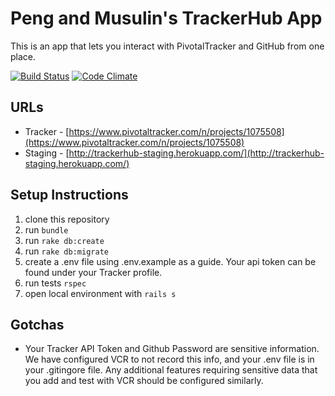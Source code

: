 Peng and Musulin's TrackerHub App
=================================

This is an app that lets you interact with PivotalTracker and GitHub from one place.

[![Build Status](https://travis-ci.org/bebepeng/peng-musulin-trackerhub.svg?branch=master)](https://travis-ci.org/bebepeng/peng-musulin-trackerhub)
[![Code Climate](https://codeclimate.com/github/bebepeng/peng-musulin-trackerhub.png)](https://codeclimate.com/github/bebepeng/peng-musulin-trackerhub)

URLs
----
* Tracker - [https://www.pivotaltracker.com/n/projects/1075508](https://www.pivotaltracker.com/n/projects/1075508)
* Staging - [http://trackerhub-staging.herokuapp.com/](http://trackerhub-staging.herokuapp.com/)


Setup Instructions
------------------
1. clone this repository
1. run `bundle`
1. run `rake db:create`
1. run `rake db:migrate`
1. create a .env file using .env.example as a guide. Your api token can be found under your Tracker profile.
1. run tests `rspec`
1. open local environment with `rails s`

Gotchas
-------
* Your Tracker API Token and Github Password are sensitive information.
   We have configured VCR to not record this info, and your .env file is in your .gitingore file.
   Any additional features requiring sensitive data that you add and test with VCR should be configured similarly.